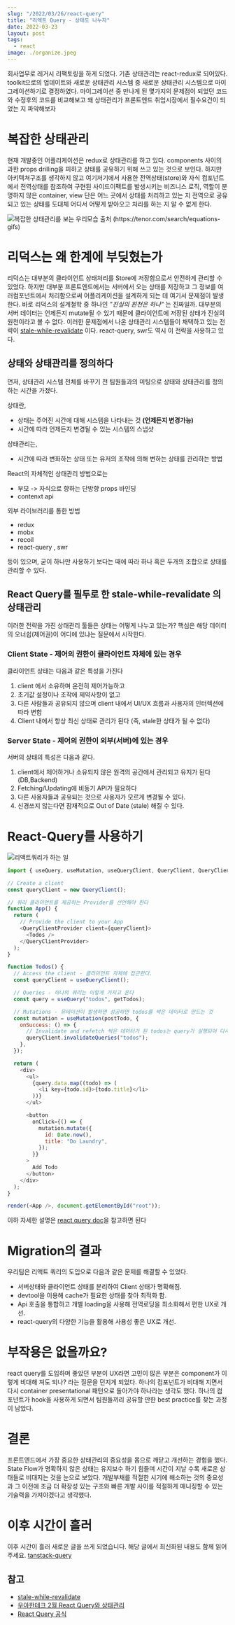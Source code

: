 ```yaml
---
slug: "/2022/03/26/react-query"
title: "리액트 Query - 상태도 나누자"
date: 2022-03-23
layout: post
tags:
  - react
image: ./organize.jpeg
---
```


회사업무로 레거시 리팩토링을 하게 되었다. 기존 상태관리는 react-redux로 되어있다. toolkit으로의 업데이트와 새로운 상태관리 시스템 중 새로운 상태관리 시스템으로 마이그레이션하기로 결정하였다. 마이그레이션 중 만나게 된 몇가지의 문제점이 되었던 코드와 수정후의 코드를 비교해보고 왜 상태관리가 프론트엔드 취업시장에서 필수요건이 되었는 지 파악해보자

# 복잡한 상태관리

현재 개발중인 어플리케이션은 redux로 상태관리를 하고 있다. components 사이의 과한 props drilling을 피하고 상태를 공유하기 위해 쓰고 있는 것으로 보인다. 하지만 아키텍쳐구조를 생각하지 않고 여기저기에서 사용한 전역상태(store)와 자식 컴포넌트에서 전역상태를 참조하여 구현된 사이드이펙트를 발생시키는 비즈니스 로직, 역할이 분명하지 않은 container, view 단은 어느 곳에서 상태를 처리하고 있는 지 전역으로 공유되고 있는 상태를 도대체 어디서 어떻게 받아오고 처리를 하는 지 알 수 없게 한다.

![복잡한 상태관리를 보는 우리모습 출처 (https://tenor.com/search/equations-gifs)](https://c.tenor.com/WaBfaiDpRywAAAAd/equations-alex.gif)

# 리덕스는 왜 한계에 부딪혔는가

리덕스는 대부분의 클라이언트 상태처리를 Store에 저장함으로서 안전하게 관리할 수 있었다. 하지만 대부분 프론트엔드에서는 서버에서 오는 상태를 저장하고 그 정보를 여러컴포넌트에서 처리함으로써 어플리케이션을 설계하게 되는 데 여기서 문제점이 발생한다.
바로 리덕스의 설계철학 중 하나인 _"진실의 원천은 하나"_ 는 진짜일까. 대부분의 서버 데이터는 언제든지 mutate될 수 있기 때문에 클라이언트에 저장된 상태가 진실의 원천이라고 볼 수 없다. 이러한 문제점에서 나온 상태관리 시스템들이 채택하고 있는 전략이 [stale-while-revalidate](https://web.dev/stale-while-revalidate/) 이다. react-query, swr도 역시 이 전략을 사용하고 있다.

## 상태와 상태관리를 정의하다

먼저, 상태관리 시스템 전체를 바꾸기 전 팀원들과의 미팅으로 상태와 상태관리를 정의하는 시간을 가졌다.

상태란,

- 상태는 주어진 시간에 대해 시스템을 나타내는 것 **(언제든지 변경가능)**
- 시간에 따라 언제든지 변경될 수 있는 시스템의 스냅샷

상태관리는,

- 시간에 따라 변화하는 상태 또는 유저의 조작에 의해 변하는 상태를 관리하는 방법

React의 자체적인 상태관리 방법으로는

- 부모 -> 자식으로 향하는 단방향 props 바인딩
- contenxt api

외부 라이브러리를 통한 방법

- redux
- mobx
- recoil
- react-query , swr

등이 있으며, 굳이 하나만 사용하기 보다는 때에 따라 하나 혹은 두개의 조합으로 상태를 관리할 수 있다.

## React Query를 필두로 한 stale-while-revalidate 의 상태관리

이러한 전략을 가진 상태관리 툴들은 상태는 어떻게 나누고 있는가? 핵심은 해당 데이터의 오너쉽(제어권)이 어디에 있냐는 질문에서 시작한다.

### Client State - 제어의 권한이 클라이언트 자체에 있는 경우

클라이언트 상태는 다음과 같은 특성을 가진다

1. client 에서 소유하며 온전히 제어가능하고
2. 초기값 설정이나 조작에 제약사항이 없고
3. 다른 사람들과 공유되지 않으며 client 내에서 UI/UX 흐름과 사용자의 인터렉션에 따라 변함
4. Client 내에서 항상 최신 상태로 관리가 된다 (즉, stale한 상태가 될 수 없다)

### Server State - 제어의 권한이 외부(서버)에 있는 경우

서버의 상태의 특성은 다음과 같다.

1. client에서 제어하거나 소유되지 않은 원격의 공간에서 관리되고 유지가 된다 (DB,Backend)
2. Fetching/Updating에 비동기 API가 필요하다
3. 다른 사용자들과 공유되는 것으로 사용자가 모르게 변경될 수 있다.
4. 신경쓰지 않는다면 잠재적으로 Out of Date (stale) 해질 수 있다.

# React-Query를 사용하기

![리액트쿼리가 하는 일](query.png)

```js {4,10-12,21,24-29}
import { useQuery, useMutation, useQueryClient, QueryClient, QueryClientProvider } from "react-query";

// Create a client
const queryClient = new QueryClient();

// 쿼리 클라이언트를 제공하는 Provider를 선언해야 한다
function App() {
  return (
    // Provide the client to your App
    <QueryClientProvider client={queryClient}>
      <Todos />
    </QueryClientProvider>
  );
}

function Todos() {
  // Access the client - 클라이언트 자제에 접근한다.
  const queryClient = useQueryClient();

  // Queries - 하나의 쿼리는 이렇게 가지고 온다
  const query = useQuery("todos", getTodos);

  // Mutations - 뮤테이션이 발생하면 성공하면 todos를 썩은 데이터로 만드는 것
  const mutation = useMutation(postTodo, {
    onSuccess: () => {
      // Invalidate and refetch 썩은 데이터가 된 todos는 query가 실행되어 다시 받아온다.
      queryClient.invalidateQueries("todos");
    },
  });

  return (
    <div>
      <ul>
        {query.data.map((todo) => (
          <li key={todo.id}>{todo.title}</li>
        ))}
      </ul>

      <button
        onClick={() => {
          mutation.mutate({
            id: Date.now(),
            title: "Do Laundry",
          });
        }}
      >
        Add Todo
      </button>
    </div>
  );
}

render(<App />, document.getElementById("root"));
```

이하 자세한 설명은 [react query doc](https://react-query.tanstack.com/)을 참고하면 된다

# Migration의 결과

우리팀은 리액트 쿼리의 도입으로 다음과 같은 문제를 해결할 수 있었다.

- 서버상태와 클라이언트 상태를 분리하여 Client 상태가 명확해짐.
- devtool을 이용해 cache가 필요한 상태를 찾아 최적화 함.
- Api 호출을 통합하고 개별 loading을 사용해 전역로딩을 최소화해서 편한 UX로 개선.
- react-query의 다양한 기능을 활용해 사용성 좋은 UX로 개선.

# 부작용은 없을까요?

react query를 도입하며 좋았던 부분이 UX라면 고민이 많은 부분은 component가 이렇게 비대해 져도 되나? 라는 질문을 던지게 되었다. 하나의 컴포넌트가 비대해 지면서 다시 container presentational 패턴으로 돌아가야 하나라는 생각도 했다. 하나의 컴포넌트가 hook을 사용하게 되면서 팀원들끼리 공유할 만한 best practice를 찾는 과정이 남았다.

# 결론

프론트엔드에서 가장 중요한 상태관리의 중요성을 몸으로 깨닫고 개선하는 경험을 했다. State Flow가 명확하지 않은 상태는 유지보수 하기 힘들며 시간이 지날 수록 새로운 상태들로 비대지는 것을 눈으로 보았다. 개발부채를 적절한 시기에 해소하는 것의 중요성과 그 이전에 조금 더 확장성 있는 구조와 빠른 개발 사이를 적절하게 매니징할 수 있는 기술력을 가져야겠다고 생각했다.

# 이후 시간이 흘러

이후 시간이 흘러 새로운 글을 쓰게 되었습니다. 해당 글에서 최신화된 내용도 함께 읽어주세요.
[tanstack-query](https://myblogmain66592.gatsbyjs.io/blog/2022/12/1/tanstack-query/)

## 참고

- [stale-while-revalidate](https://web.dev/stale-while-revalidate/)
- [우아한테크 2월 React Query와 상태관리](https://www.youtube.com/watch?v=MArE6Hy371c)
- [React Query 공식](https://react-query.tanstack.com/)
